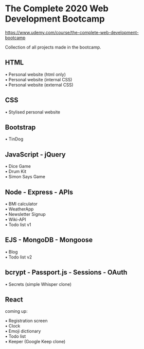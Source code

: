 # The Complete 2020 Web Development Bootcamp

<https://www.udemy.com/course/the-complete-web-development-bootcamp>

Collection of all projects made in the bootcamp.

## HTML

• Personal website (html only)  
• Personal website (internal CSS)  
• Personal website (external CSS)

## CSS

• Stylised personal website

## Bootstrap

• TinDog

## JavaScript - jQuery

• Dice Game  
• Drum Kit  
• Simon Says Game

## Node - Express - APIs

• BMI calculator  
• WeatherApp  
• Newsletter Signup  
• Wiki-API  
• Todo list v1  

## EJS - MongoDB - Mongoose

• Blog  
• Todo list v2  

## bcrypt - Passport.js - Sessions - OAuth

• Secrets (simple Whisper clone)  

## React

coming up:

• Registration screen  
• Clock  
• Emoji dictionary  
• Todo list  
• Keeper (Google Keep clone)

